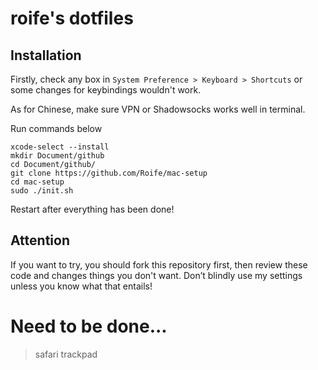 # roife's dotfiles
## Installation
Firstly, check any box in `System Preference > Keyboard > Shortcuts` or some changes for keybindings wouldn't work.

As for Chinese, make sure VPN or Shadowsocks works well in terminal.

Run commands below

    xcode-select --install
    mkdir Document/github
    cd Document/github/
    git clone https://github.com/Roife/mac-setup
    cd mac-setup
    sudo ./init.sh

Restart after everything has been done!

## Attention
If you want to try, you should fork this repository first, then review these code and changes things you don't want. Don’t blindly use my settings unless you know what that entails!

# Need to be done...
> safari
> trackpad


